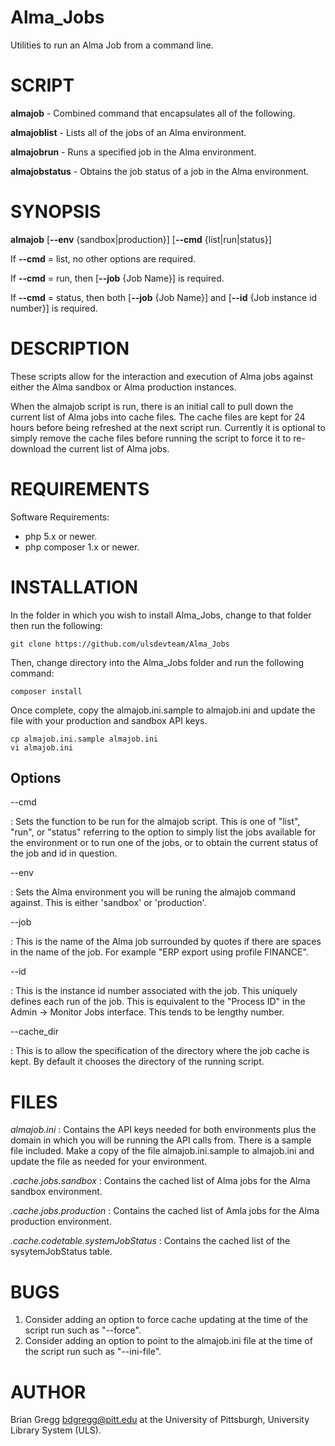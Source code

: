 # Alma_Jobs 

Utilities to run an Alma Job from a command line.

SCRIPT
======

**almajob** - Combined command that encapsulates all of the following.

**almajoblist** - Lists all of the jobs of an Alma environment.

**almajobrun** - Runs a specified job in the Alma environment.

**almajobstatus** - Obtains the job status of a job in the Alma environment.


SYNOPSIS
========

**almajob** \[**--env** {sandbox|production}\] \[**--cmd** {list|run|status}\] 

If **--cmd** = list, no other options are required.

If **--cmd** = run, then \[**--job** {Job Name}\] is required.

If **--cmd** = status, then both \[**--job** {Job Name}\] and \[**--id** {Job instance id number}\] is required.


DESCRIPTION
===========

These scripts allow for the interaction and execution of Alma jobs against either the Alma sandbox or Alma production instances.  

When the almajob script is run, there is an initial call to pull down the current list of Alma jobs into cache files.  The cache files are kept for 24 hours before being refreshed at the next script run.  Currently it is optional to simply remove the cache files before running the script to force it to re-download the current list of Alma jobs.  


REQUIREMENTS
============
Software Requirements:
- php 5.x or newer.
- php composer 1.x or newer.


INSTALLATION
============
In the folder in which you wish to install Alma_Jobs, change to that folder then run the following:
```shell
git clone https://github.com/ulsdevteam/Alma_Jobs
```

Then, change directory into the Alma_Jobs folder and run the following command:
```shell
composer install
```

Once complete, copy the almajob.ini.sample to almajob.ini and update the file with your production and sandbox API keys.
```shell
cp almajob.ini.sample almajob.ini
vi almajob.ini
```



Options
-------

--cmd

:  Sets the function to be run for the almajob script.  This is one of "list", "run", or "status" referring to the option to simply list the jobs available for the environment or to run one of the jobs, or to obtain the current status of the job and id in question.

--env

:  Sets the Alma environment you will be runing the almajob command against.  This is either 'sandbox' or 'production'.

--job

:  This is the name of the Alma job surrounded by quotes if there are spaces in the name of the job.  For example "ERP export using profile FINANCE".

--id

:  This is the instance id number associated with the job.  This uniquely defines each run of the job.  This is equivalent to the "Process ID" in the Admin -> Monitor Jobs interface.  This tends to be lengthy number.

--cache_dir

:  This is to allow the specification of the directory where the job cache is kept.  By default it chooses the directory of the running script.


FILES
=====
*almajob.ini*
:  Contains the API keys needed for both environments plus the domain in which you will be running the API calls from.  There is a sample file included.  Make a copy of the file almajob.ini.sample to almajob.ini and update the file as needed for your environment.

*.cache.jobs.sandbox*
:  Contains the cached list of Alma jobs for the Alma sandbox environment.

*.cache.jobs.production*
:  Contains the cached list of Amla jobs for the Alma production environment.

*.cache.codetable.systemJobStatus*
:  Contains the cached list of the sysytemJobStatus table.


BUGS
====

1. Consider adding an option to force cache updating at the time of the script run such as "--force".
2. Consider adding an option to point to the almajob.ini file at the time of the script run such as "--ini-file".


AUTHOR
======
Brian Gregg <bdgregg@pitt.edu> at the University of Pittsburgh, University Library System (ULS).





